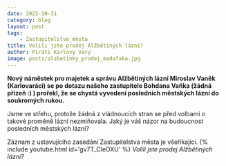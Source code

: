 ```yaml
---
date: 2022-10-31
category: blog
layout: post
tags:
    - Zastupitelstvo_města
title: Volili jste prodej Alžbětiných lázní?
author: Piráti Karlovy Vary
image: posts/alzbetinky_prodej_madafaka.jpg
---
```

**Nový náměstek pro majetek a správu Alžbětiných lázní Miroslav Vaněk (Karlovaráci) se po dotazu našeho zastupitele Bohdana Vaňka (žádná přízeň :) ) prořekl, že se chystá vyvedení posledních městských lázní do soukromých rukou.**

Jsme ve střehu, protože žádná z vládnoucích stran se před volbami o takové proměně lázní nezmiňovala.
Jaký je váš názor na budoucnost posledních městských lázní?

Záznam z ustavujícího zasedání Zastupitelstva města je všeříkající.
{% include youtube.html id='gv7T_CleOXU' %} *Volili jste prodej Alžbětiných lázní?*
